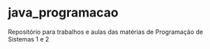 # java_programacao
Repositório para trabalhos e aulas das matérias de Programação de Sistemas 1 e 2
